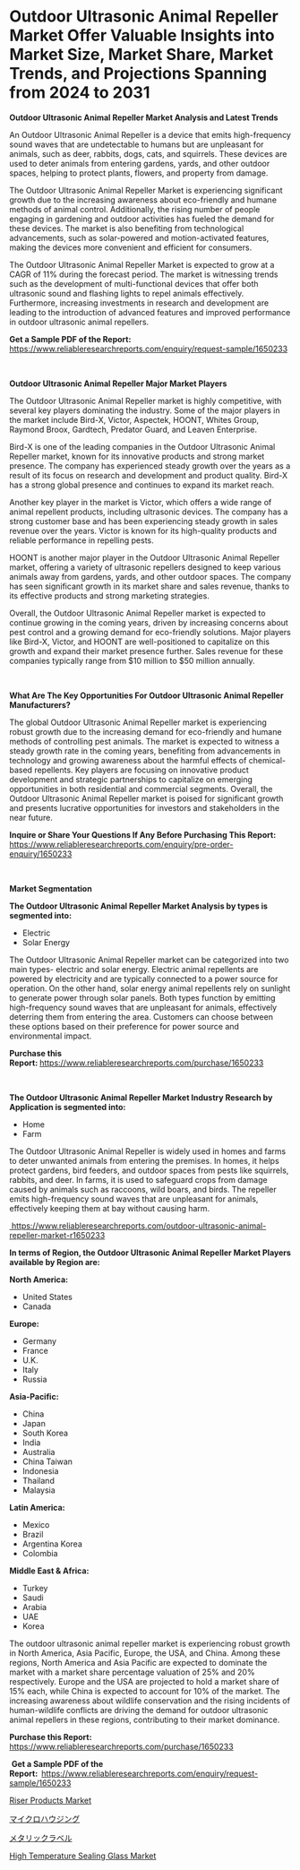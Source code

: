 <p><h1>Outdoor Ultrasonic Animal Repeller Market Offer Valuable Insights into Market Size, Market Share, Market Trends, and Projections Spanning from 2024 to 2031</h1></p><p><strong>Outdoor Ultrasonic Animal Repeller Market Analysis and Latest Trends</strong></p>
<p><p>An Outdoor Ultrasonic Animal Repeller is a device that emits high-frequency sound waves that are undetectable to humans but are unpleasant for animals, such as deer, rabbits, dogs, cats, and squirrels. These devices are used to deter animals from entering gardens, yards, and other outdoor spaces, helping to protect plants, flowers, and property from damage.</p><p>The Outdoor Ultrasonic Animal Repeller Market is experiencing significant growth due to the increasing awareness about eco-friendly and humane methods of animal control. Additionally, the rising number of people engaging in gardening and outdoor activities has fueled the demand for these devices. The market is also benefiting from technological advancements, such as solar-powered and motion-activated features, making the devices more convenient and efficient for consumers.</p><p>The Outdoor Ultrasonic Animal Repeller Market is expected to grow at a CAGR of 11% during the forecast period. The market is witnessing trends such as the development of multi-functional devices that offer both ultrasonic sound and flashing lights to repel animals effectively. Furthermore, increasing investments in research and development are leading to the introduction of advanced features and improved performance in outdoor ultrasonic animal repellers.</p></p>
<p><strong>Get a Sample PDF of the Report:&nbsp;</strong> <a href="https://www.reliableresearchreports.com/enquiry/request-sample/1650233">https://www.reliableresearchreports.com/enquiry/request-sample/1650233</a></p>
<p>&nbsp;</p>
<p><strong>Outdoor Ultrasonic Animal Repeller Major Market Players</strong></p>
<p><p>The Outdoor Ultrasonic Animal Repeller market is highly competitive, with several key players dominating the industry. Some of the major players in the market include Bird-X, Victor, Aspectek, HOONT, Whites Group, Raymond Broox, Gardtech, Predator Guard, and Leaven Enterprise.</p><p>Bird-X is one of the leading companies in the Outdoor Ultrasonic Animal Repeller market, known for its innovative products and strong market presence. The company has experienced steady growth over the years as a result of its focus on research and development and product quality. Bird-X has a strong global presence and continues to expand its market reach.</p><p>Another key player in the market is Victor, which offers a wide range of animal repellent products, including ultrasonic devices. The company has a strong customer base and has been experiencing steady growth in sales revenue over the years. Victor is known for its high-quality products and reliable performance in repelling pests.</p><p>HOONT is another major player in the Outdoor Ultrasonic Animal Repeller market, offering a variety of ultrasonic repellers designed to keep various animals away from gardens, yards, and other outdoor spaces. The company has seen significant growth in its market share and sales revenue, thanks to its effective products and strong marketing strategies.</p><p>Overall, the Outdoor Ultrasonic Animal Repeller market is expected to continue growing in the coming years, driven by increasing concerns about pest control and a growing demand for eco-friendly solutions. Major players like Bird-X, Victor, and HOONT are well-positioned to capitalize on this growth and expand their market presence further. Sales revenue for these companies typically range from $10 million to $50 million annually.</p></p>
<p>&nbsp;</p>
<p><strong>What Are The Key Opportunities For Outdoor Ultrasonic Animal Repeller Manufacturers?</strong></p>
<p><p>The global Outdoor Ultrasonic Animal Repeller market is experiencing robust growth due to the increasing demand for eco-friendly and humane methods of controlling pest animals. The market is expected to witness a steady growth rate in the coming years, benefiting from advancements in technology and growing awareness about the harmful effects of chemical-based repellents. Key players are focusing on innovative product development and strategic partnerships to capitalize on emerging opportunities in both residential and commercial segments. Overall, the Outdoor Ultrasonic Animal Repeller market is poised for significant growth and presents lucrative opportunities for investors and stakeholders in the near future.</p></p>
<p><strong>Inquire or Share Your Questions If Any Before Purchasing This Report:</strong> <a href="https://www.reliableresearchreports.com/enquiry/pre-order-enquiry/1650233">https://www.reliableresearchreports.com/enquiry/pre-order-enquiry/1650233</a></p>
<p>&nbsp;</p>
<p><strong>Market Segmentation</strong></p>
<p><strong>The Outdoor Ultrasonic Animal Repeller Market Analysis by types is segmented into:</strong></p>
<p><ul><li>Electric</li><li>Solar Energy</li></ul></p>
<p><p>The Outdoor Ultrasonic Animal Repeller market can be categorized into two main types- electric and solar energy. Electric animal repellents are powered by electricity and are typically connected to a power source for operation. On the other hand, solar energy animal repellents rely on sunlight to generate power through solar panels. Both types function by emitting high-frequency sound waves that are unpleasant for animals, effectively deterring them from entering the area. Customers can choose between these options based on their preference for power source and environmental impact.</p></p>
<p><strong>Purchase this Report:&nbsp;</strong><a href="https://www.reliableresearchreports.com/purchase/1650233">https://www.reliableresearchreports.com/purchase/1650233</a></p>
<p>&nbsp;</p>
<p><strong>The Outdoor Ultrasonic Animal Repeller Market Industry Research by Application is segmented into:</strong></p>
<p><ul><li>Home</li><li>Farm</li></ul></p>
<p><p>The Outdoor Ultrasonic Animal Repeller is widely used in homes and farms to deter unwanted animals from entering the premises. In homes, it helps protect gardens, bird feeders, and outdoor spaces from pests like squirrels, rabbits, and deer. In farms, it is used to safeguard crops from damage caused by animals such as raccoons, wild boars, and birds. The repeller emits high-frequency sound waves that are unpleasant for animals, effectively keeping them at bay without causing harm.</p></p>
<p><a href="https://www.reliableresearchreports.com/outdoor-ultrasonic-animal-repeller-market-r1650233">&nbsp;https://www.reliableresearchreports.com/outdoor-ultrasonic-animal-repeller-market-r1650233</a></p>
<p><strong>In terms of Region, the Outdoor Ultrasonic Animal Repeller Market Players available by Region are:</strong></p>
<p>
    <p> <strong> North America: </strong>
        <ul>
            <li>United States</li>
            <li>Canada</li>
        </ul>
        </p> 
    <p> <strong> Europe: </strong>
        <ul>
            <li>Germany</li>
            <li>France</li>
            <li>U.K.</li>
            <li>Italy</li>
            <li>Russia</li>
        </ul>
        </p> 
    <p> <strong> Asia-Pacific: </strong>
        <ul>
            <li>China</li>
            <li>Japan</li>
            <li>South Korea</li>
            <li>India</li>
            <li>Australia</li>
            <li>China Taiwan</li>
            <li>Indonesia</li>
            <li>Thailand</li>
            <li>Malaysia</li>
        </ul>
        </p> 
    <p> <strong> Latin America: </strong>
        <ul>
            <li>Mexico</li>
            <li>Brazil</li>
            <li>Argentina Korea</li>
            <li>Colombia</li>
        </ul>
        </p> 
    <p> <strong> Middle East & Africa: </strong>
        <ul>
            <li>Turkey</li>
            <li>Saudi</li>
            <li>Arabia</li>
            <li>UAE</li>
            <li>Korea</li>
        </ul>
    </p>
    </p>
<p><p>The outdoor ultrasonic animal repeller market is experiencing robust growth in North America, Asia Pacific, Europe, the USA, and China. Among these regions, North America and Asia Pacific are expected to dominate the market with a market share percentage valuation of 25% and 20% respectively. Europe and the USA are projected to hold a market share of 15% each, while China is expected to account for 10% of the market. The increasing awareness about wildlife conservation and the rising incidents of human-wildlife conflicts are driving the demand for outdoor ultrasonic animal repellers in these regions, contributing to their market dominance.</p></p>
<p><strong>Purchase this Report: </strong><a href="https://www.reliableresearchreports.com/purchase/1650233">https://www.reliableresearchreports.com/purchase/1650233</a></p>
<p>&nbsp;<strong>Get a Sample PDF of the Report:&nbsp;&nbsp;</strong><a href="https://www.reliableresearchreports.com/enquiry/request-sample/1650233">https://www.reliableresearchreports.com/enquiry/request-sample/1650233</a></p>
<p><strong></strong></p>
<p><p><a href="https://www.linkedin.com/pulse/riser-products-market-goal-estimating-size-future-growth-jx9xe?trackingId=I%2FcXGF4PkWlN9plCfZYKaw%3D%3D">Riser Products Market</a></p><p><a href="https://medium.com/@russellrodriguez2727/%E3%83%9E%E3%82%A4%E3%82%AF%E3%83%AD%E3%83%8F%E3%82%A6%E3%82%B8%E3%83%B3%E3%82%B0%E5%B8%82%E5%A0%B4%E3%81%AE%E8%A6%8F%E6%A8%A1%E3%81%AF-%E4%B8%96%E7%95%8C%E3%81%AE%E7%94%A3%E6%A5%AD%E3%81%AB%E3%81%8A%E3%81%91%E3%82%8B%E6%9C%80%E9%81%A9%E3%81%AA%E3%83%9E%E3%83%BC%E3%82%B1%E3%83%86%E3%82%A3%E3%83%B3%E3%82%B0%E3%83%81%E3%83%A3%E3%83%8D%E3%83%AB%E3%82%92%E6%98%8E%E3%82%89%E3%81%8B%E3%81%AB%E3%81%97%E3%81%BE%E3%81%99-4b2ce138ee88">マイクロハウジング</a></p><p><a href="https://github.com/lily-u-genius/Market-Research-Report-List-1/blob/main/887069627868.md">メタリックラベル</a></p><p><a href="https://www.linkedin.com/pulse/high-temperature-sealing-glass-market-size-focuses-dynamics-d2dfe?trackingId=vKw%2BWs%2FF22qr8pX%2Fqm3Vzg%3D%3D">High Temperature Sealing Glass Market</a></p></p>